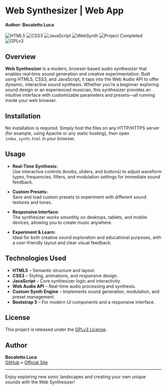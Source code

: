 # Web Synthesizer | Web App
#### Author: Bocaletto Luca

![HTML5](https://img.shields.io/badge/HTML5-E34F26?logo=html5&style=for-the-badge)
![CSS3](https://img.shields.io/badge/CSS3-1572B6?logo=css3&style=for-the-badge)
![JavaScript](https://img.shields.io/badge/JavaScript-F7DF1E?logo=javascript&style=for-the-badge)
![WebSynth](https://img.shields.io/badge/WebSynth-Web%20Synth-blue?style=for-the-badge)
![Project Completed](https://img.shields.io/badge/Project-Completed-green?style=for-the-badge)
![GPLv3](https://img.shields.io/badge/License-GPLv3-blue?style=for-the-badge)

## Overview

**Web Synthesizer** is a modern, browser‑based audio synthesizer that enables real‑time sound generation and creative experimentation. Built using HTML5, CSS3, and JavaScript, it taps into the Web Audio API to offer dynamic, interactive sound synthesis. Whether you’re a beginner exploring sound design or an experienced musician, this synthesizer provides an intuitive interface with customizable parameters and presets—all running inside your web browser.

## Installation

No installation is required. Simply host the files on any HTTP/HTTPS server (for example, using Apache or any static hosting), then open `index_synth.html` in your browser.

## Usage

- **Real-Time Synthesis:**  
  Use interactive controls (knobs, sliders, and buttons) to adjust waveform types, frequencies, filters, and modulation settings for immediate sound feedback.
  
- **Custom Presets:**  
  Save and load custom presets to experiment with different sound textures and tones.
  
- **Responsive Interface:**  
  The synthesizer works smoothly on desktops, tablets, and mobile devices, allowing you to create music anywhere.

- **Experiment & Learn:**  
  Ideal for both creative sound exploration and educational purposes, with a user-friendly layout and clear visual feedback.

## Technologies Used

- **HTML5** – Semantic structure and layout.
- **CSS3** – Styling, animations, and responsive design.
- **JavaScript** – Core synthesizer logic and interactivity.
- **Web Audio API** – Real-time audio processing and synthesis.
- **Custom Synth Engine** – Implements sound generation, modulation, and preset management.
- **Bootstrap 5** – For modern UI components and a responsive interface.

## License

This project is released under the [GPLv3 License](https://www.gnu.org/licenses/gpl-3.0.en.html).

## Author

**Bocaletto Luca**  
[GitHub](https://bocaletto-luca.github.io) • [Official Site](https://bocalettoluca.altervista.org)

---

Enjoy exploring new sonic landscapes and creating your own unique sounds with the Web Synthesizer!

